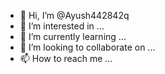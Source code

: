 - 👋 Hi, I’m @Ayush442842q
- 👀 I’m interested in ...
- 🌱 I’m currently learning ...
- 💞️ I’m looking to collaborate on ...
- 📫 How to reach me ...

<!---
Ayush442842q/Ayush442842q is a ✨ special ✨ repository because its `README.md` (this file) appears on your GitHub profile.
You can click the Preview link to take a look at your changes.
--->
